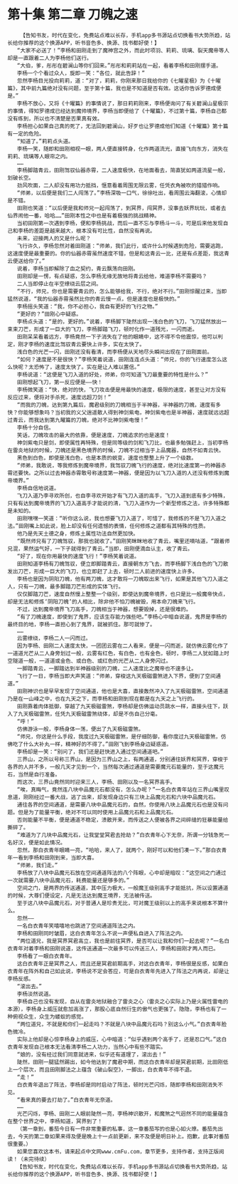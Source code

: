 # 第十集 第二章 刀魄之速
        【告知书友，时代在变化，免费站点难以长存，手机app多书源站点切换看书大势所趋，站长给你推荐的这个换源APP，听书音色多、换源、找书都好使！】
       “大家不必送了！”李杨和田刚走到了魔神宫之外，而此时项羽、莉莉、琉璃、裂天魔帝等人却是一直跟着二人为李杨他们送行。
       “大伯，爹，彤彤在碧澜山等你们回来。”彤彤和莉莉站在一起，看着李杨和田刚摆手道。
       李杨一个个看过众人，旋即一笑：“各位，就此告辞！”
       忽然李杨目光投向莉莉，道：“对了，莉莉，你刚来那日我给你的《七曜星极》为《十曜篇》，其中前九篇绝对没有问题，至于第十篇，我也是不知道是否有效。这话你告诉罗德成便是。”
       李杨不放心，又将《十曜篇》的事情说了，那日莉莉刚来，李杨便询问了有关碧澜山星极宗的事情，得知罗德成已经达到魔帅境界，李杨当即便给了《十曜篇》，不过第十篇，李杨自己都没有练到，所以也不清楚是否果真有效。
       李杨担心如果自己真的死了，无法回到碧澜山，好歹也让罗德成他们知道《十曜篇》第十篇有一定的危险。
       “知道了。”莉莉点头道。
       李杨一笑，随即和田刚相视一眼，两人便直接转身，化作两道流光，直接飞向东方，消失在莉莉、琉璃等人眼帘之内。
       ……
       李杨脚踏青云，田刚驾驭仙器赤霄，二人速度极快，在地面看去，简直犹如两道流星一般，划破长空。
       劲风吹面，二人却没有用功力抵挡，惬意看着周围无限云雾，任凭衣角被吹的猎猎作响。
       “师弟，以后便是我们二人闯荡了。”李杨深吸一口气，徐徐吐出，看周围云海翻滚，心情却是不错。
       田刚也笑道：“以后便是我和师兄一起闯荡了，到冥界，闯冥界，没事去妖界玩玩，或者去仙界闹他一番，哈哈……”田刚本性之中也是有着极强的挑战精神。
       当初田刚第一次遇到李杨，便和李杨挑战，而后一直不忘与李杨斗一斗，可是后来他发现自己和李杨的差距是越来越大，根本没有可比性，自然没有再说。
       未来，迎接两人的又是什么呢？
       飞行许久，李杨忽然对着田刚道：“师弟，我们此行，或许什么时候遇到危险，需要逃跑，这速度便是最重要的。你的仙器赤霄虽然速度不错，但是和这青云一比，还是有点差距，我这青云便送给你了。”
       说着，李杨当即解除了血之契约，青云飘荡向田刚。
       田刚却是一愣，有点疑惑，怎么李杨无缘无故地将青云给他，难道李杨不需要吗？
       二人当即停止在半空缭绕云层之间。
       “不行，师兄，你也是需要青云的，怎么能够给我，不行，绝对不行。”田刚惊醒过来，当即猛然说道，“我的仙器赤霄虽然比你的青云慢一点，但是速度也是极快的。”
       李杨摇头笑道：“我，你不必担心，我自有更好的飞行之物。”
       “更好的？”田刚心中疑惑。
       李杨点头道：“是的，更好的。”说着，李杨脚下陡然出现一浅白色的飞刀，飞刀猛然放出一束束刀芒，形成了一巨大的飞刀，李杨脚踏飞刀，顿时化作一道残光，一闪而逝。
       田刚呆呆看着远方，李杨竟然一下子消失在了他的眼睛中，这不得不令他震惊，他可以判定，刚才李杨的速度比驾驭青云要快上许多，实在太快了。
       浅白色的光芒一闪，田刚还没有看清，而李杨便从天地尽头瞬间出现在了田刚面前。
       “如何？速度是不是很快？”李杨笑着说道，田刚连连点头道：“师兄，你的飞行速度怎么这么快呢？太恐怖了，速度太快了。实在是让人难以置信。”
       李杨说道：“这便是飞刀入道的好处，师弟，你可知道飞刀最重要的特性是什么？”
       田刚想起飞刀，第一反应便是——快！
       李杨微笑道：“快，绝对的快，飞刀攻击便是用最快的速度，极限的速度，甚至让对方没有反应过来，便将对手杀死，速度远超刀剑！”
       “而我的刀魄，达到第九篇后，魔君级别的刀魄相当于半神器，半神器的刀魄，速度有多快？你能够想象吗？当初我的义父逍遥散人得到神剑紫电，神剑紫电也是半神器，速度就远远超过青云，而我达到第九曜篇的刀魄，绝对不比神剑紫电慢！”
       李杨十分自信。
       笑话，刀魄攻击的最大的依靠，便是速度，刀魄追求的也是速度！
       神剑紫电只是剑，即使属性再特殊，但是同等级的剑和飞刀比，也最多勉强赶上，当初李杨在雷炎地狱的时候，刀魄还是黑色境界的时候，刀魄不过相当于上品魔器，自然不如青云快。
       黑色到白色，即使是浅白色，也是本质的蜕变，速度也整整上升了一个级数。
       “师弟，我敢说，等我修炼到魔帝境界，我驾驭刀魄飞行的速度，绝对比速度第一的神器赤霄还要快。之所以过去神器赤霄敢号称速度第一神器，便是因为以飞刀入道的人还没有修炼到魔帝境界。”
       李杨自信地说道。
       飞刀入道乃李寻欢所创，也自李寻欢开始才有飞刀入道的高手，飞刀入道到底有多少特殊，只有有达到魔帝境界的飞刀入道高手才能说的清，飞刀入道作为一个新型修炼之法，许多特殊都是未知的。
       田刚嘿嘿一笑道：“听你这么说，我也想要飞刀入道了，可惜了，我修炼的不是飞刀入道之法。”田刚嘴上如此说，脸上却没有任何遗憾的表情，任何修炼之道都有其特殊的性质。
       他乃是先天土德之身，修炼土属性功法自然更加快。
       “既然师兄有了刀魄驾驭，那我也就收了。”田刚笑眯眯地收了青云，嘴里还嘀咕道，“跟着师兄混，果然运气好，一下子就得到了青云。”当即，田刚便滴血认主，收了青云。
       “好了，现在你用最快的速度飞行！”李杨笑着说道。
       田刚知道李杨有刀魄驾驭，便立即脚踏青云，直接朝东方飞去，而李杨脚下浅白色的飞刀散发出刀芒，形成一巨大的飞刀，也立即赶了上去，顿时二人前进的速度快上许多。
       李杨也是因为阴阳刀魄，他有两刀魄，这才敢将一刀魄取出来飞行，如果是其他飞刀入道之人，只有一刀魄，最多脚踏刀芒形成的实体飞行。
       仅仅脚踏刀芒，速度自然慢上整整一个级别，即使达到魔帝境界，也只是比一般魔帝快点，却是无法和修炼‘阴阳刀魄’的人相比，除非他不怕刀魄被毁，用本命刀魄来飞行。
       不过，达到魔帝境界飞刀高手，刀魄相当于神器，想要毁掉，还是很难的。
       “有了刀魄速度，即使到了鬼界，应该生存能力强些吧。”李杨心中暗自说道，鬼界是李杨的最终目的地，李杨一直担心到了鬼界，就被抓住。那可就惨了。
       ……
       云雾缭绕，李杨二人一闪而过。
       因为李杨、田刚二人速度太快，一团团云雾在二人看来，便是一闪而逝，就仿佛云雾化作了一道道光芒从二人身旁划过一般，云雾有红色，有白色，也有金色，顿时，李杨二人犹如踏上时空隧道一般，一道道或金色、或白色、或红色的光芒从二人身旁闪过。
       一脚踏青云，一脚踏达到半神器级别的刀魄，二人速度比之魔帝也不遑多让。
       飞行了一日，李杨当即大声笑道：“师弟，穿梭这九天极磁雷煞进入下界，便到了空间通道。”
       田刚神识也是早早发现了空间通道，他也是大喜，直接轰然冲入了九天极磁雷煞，空间通道乃是在一山峰之中，也在九天之下，而李杨和田刚到现在都是在九天之上飞行的。
       田刚靠着肉体抵御，穿越了九天极磁雷煞，李杨却是仿佛运动员跳水一样，直接头往下，跃入了九天极磁雷煞，任凭九天极磁雷煞绕体，却是不伤自己分毫。
       “呼！”
       仿佛游泳一般，李杨身体一荡，便出了九天极磁雷煞。
       “师兄，你这是什么手段，我度过九天极磁雷煞，是仔细防御，看你度过九天极磁雷煞，仿佛吃了什么大补丸一样，精神好的不得了。”田刚飞到李杨身边疑惑道。
       李杨却是一笑：“别问了，我们还是赶快进入通过空间通道吧。”
       三界山，之所以号称三界山，是因为三界山之上，有两通道，分别通往妖界和冥界，穿梭于各界的人并不多，一般几天才见到一个，当然每次通过通道是需要魔元石能量的，至于这魔元石，当然是自行准备。
       而这次，三界山竟然同时迎来三人，李杨、田刚以及一名冥界高手。
       “唉，真晦气，竟然连八块中品魔元石都没有，怎么办呢？”一名白衣青年站在三界山嘴里叹息道，刚刚经过一番大战，逃了出来，却发现身边只有三块上品魔元石和六块中品魔元石。
       通往各界的空间通道，是需要八块中品魔元石的，自然，你使用八块上品魔元石也是没有问题。但是为了能量平衡，绝对不可以同时使用上品魔元石和上品魔元石。
       否则能量不平衡，便是通道不稳定，溃散开来，而传送之人便被各界之间碎缝的狂暴能量给撕碎了。
       “难道为了几块中品魔元石，让我堂堂冥君去抢劫？”白衣青年心下无奈，所谓一分钱急死一名好汉，便是如此情况。
       忽然，那白衣青年眼睛一亮，“哈哈，来人了，就两个，刚好可以和他们凑一下。”那白衣青年一看到李杨和田刚到来，当即大喜。
       “师弟，我们走。”
       李杨放了八块中品魔元石放在空间通道阵法的八个阵眼，心中却是暗叹：“这空间之门通过一次就需要八块中品魔元石，耗费能量还是够多的。”
       空间之门，是两界的传送通道，其中压力极大，一般魔王级别高手才能抵抗，所以设置通道的时候，大尊们便设定，凡是无法达到魔王境界，无法被传送。
       至于这八块中品魔元石，对于普通人是珍贵无比，可对魔王级别以上的高手来说根本不算什么。
       忽然——
       一名白衣青年笑嘻嘻地也跳进了空间通道阵法之内。
       李杨和田刚同时皱眉，这白衣青年怎么不说一声便私自进入了阵法之内。
       “两位道兄，我是冥界冥君高立，我也是前往冥界，是否可以让我和你们一起去呢？”一名白衣青年对着李杨和田刚说道，这传送通道一次最多可以传送三人，李杨和田刚才两人而已。
       李杨看了一眼白衣青年。
       这白衣青年正是冥界之人，而且还是冥君前期高手，对这白衣青年，李杨很是反感，如果白衣青年在阵外和自己如此说，李杨说不定会答应，可是白衣青年先进入了阵法之内再说，却是让李杨反感。
       “滚出去。”
       李杨淡然说道。
       李杨自己也没有发现，自从在雷炎地狱融合了雷炎之心（雷炎之心实际上乃是火属性雷电的本源），李杨身上威压就愈加高涨了，那股心底自然衍生的傲气也更强了。隐隐，李杨也有了一种俯视众生，众生为蝼蚁的感觉。
       “两位道兄，不就是和你们一起走吗？不就是八块中品魔元石吗？别这么小气。”白衣青年脸色微冷。
       实际上他却是心惊李杨身上的威压，心中暗道：“似乎遇到两个高手了，还是忍口气。”这白衣青年发现自己根本无法看清李杨二人功力，当然心中有些不踏实。
       “娘的，没有经过我们同意就进来，似乎还有道理了，滚出去！”
       陡然，田刚一腿猛然踢出，如今他达到了魔君中期，而这白衣青年却是冥君前期，比田刚低上一个层次，而且田刚脚法之上蕴含《破山裂空》，一脚出，白衣青年不得不退。
       “走！”
       白衣青年退出了阵法，李杨却是同时启动了阵法，顿时光芒闪烁，随即李杨和田刚消失不见。
       “看来真的要去打劫了。”白衣青年无奈道。
       ……
       光芒闪烁，李杨、田刚二人眼前陡然一亮，李杨神识散开，和魔煞之气迥然不同的能量蕴含在整个世界之中，李杨知道，冥界到了！
       （第一章到，番茄今日有一件非常重要的私事，这一章番茄写的也是心如火燎。番茄先出去，今天的第二章如果来得及便是晚上十一点前更新，来不及便是明日补上。抱歉，此事对番茄很重要。）
       如果您喜欢这本书，请来起点中文网www.cmFu.com，章节更多，支持作者，支持正版阅读！（未完待续）
       【告知书友，时代在变化，免费站点难以长存，手机app多书源站点切换看书大势所趋，站长给你推荐的这个换源APP，听书音色多、换源、找书都好使！】